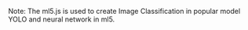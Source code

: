 Note:
The ml5.js is used to create Image Classification in popular model YOLO and neural network in ml5.

